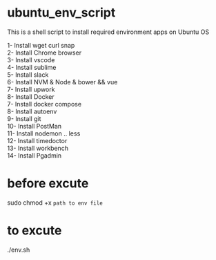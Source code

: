 # ubuntu_env_script
This is a shell script to install required environment apps on Ubuntu OS <br>

1- Install wget curl snap <br>
2- Install Chrome browser <br>
3- Install vscode <br>
4- Install sublime <br>
5- Install slack <br>
6- Install NVM & Node & bower && vue <br>
7- Install upwork <br>
8- Install Docker <br>
7- Install docker compose <br>
8- Install autoenv <br>
9- Install git <br>
10- Install PostMan <br>
11- Install nodemon .. less <br>
12- Install timedoctor <br>
13- Install workbench <br>
14- Install Pgadmin <br>

# before excute
sudo chmod +x `path to env file`

# to excute
./env.sh
